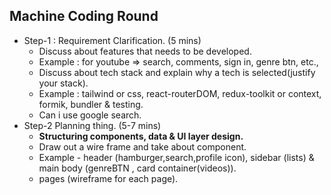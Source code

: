 ## Machine Coding Round

- Step-1 : Requirement Clarification. (5 mins)
  - Discuss about features that needs to be developed.
  - Example : for youtube => search, comments, sign in, genre btn, etc.,
  - Discuss about tech stack and explain why a tech is selected(justify your stack).
  - Example : tailwind or css, react-routerDOM, redux-toolkit or context, formik, bundler & testing.
  - Can i use google search.
- Step-2 Planning thing. (5-7 mins)
  - **Structuring components, data & UI layer design.**
  - Draw out a wire frame and take about component.
  - Example - header (hamburger,search,profile icon), sidebar (lists) & main body (genreBTN , card container(videos)).
  - pages (wireframe for each page).
